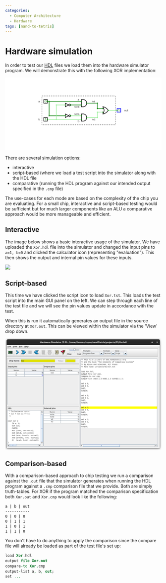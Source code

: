 ```yaml
---
categories:
  - Computer Architecture
  - Hardware
tags: [nand-to-tetris]
---
```


# Hardware simulation

In order to test our [HDL](/Computer_Architecture/Hardware_Description_Language.md) files we load them into the hardware simulator program. We will demonstrate this with the following XOR implementation:

![](/_img/xor-addition-four.png)

There are several simulation options:

- interactive
- script-based (where we load a test script into the simulator along with the HDL file
- comparative (running the HDL program against our intended output specified in the `.cmp` file)

The use-cases for each mode are based on the complexity of the chip you are evaluating. For a small chip, interactive and script-based testing would be sufficient but for much larger components like an ALU a comparative approach would be more manageable and efficient.

## Interactive

The image below shows a basic interactive usage of the simulator. We have uploaded the `Xor.hdl` file into the simulator and changed the input pins to `a=1, b=0` and clicked the calculator icon (representing "evaluation"). This then shows the output and internal pin values for these inputs.

<img src="/home/thomas/repos/computer_science/_img/hardware-sim-basic.png" >

## Script-based

This time we have clicked the script icon to load `Xor.tst`. This loads the test script into the main GUI panel on the left. We can step through each line of the test file and we will see the pin values update in accordance with the test.

When this is run it automatically generates an output file in the source directory at `Xor.out`. This can be viewed within the simulator via the 'View' drop down.

![](/_img/hd-sim-test.png)

## Comparison-based

With a comparison-based approach to chip testing we run a comparison against the `.out` file that the simulator generates when running the HDL program against a `.cmp` comparison file that we provide. Both are simply truth-tables. For XOR if the program matched the comparison specification both `Xor.out` and `Xor.cmp` would look like the following:

```
a | b | out
-----------
0 | 0 | 0
0 | 1 | 1
1 | 0 | 1
1 | 1 | 0
```

You don't have to do anything to apply the comparison since the compare file will already be loaded as part of the test file's set up:

```vhdl
load Xor.hdl
output file Xor.out
compare-to Xor.cmp
output-list a, b, out;
set ...
```
